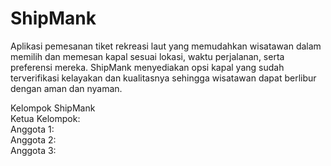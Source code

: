 # ShipMank
Aplikasi pemesanan tiket rekreasi laut yang memudahkan wisatawan dalam memilih dan memesan kapal sesuai lokasi, waktu perjalanan, serta preferensi mereka. ShipMank menyediakan opsi kapal yang sudah terverifikasi kelayakan dan kualitasnya sehingga wisatawan dapat berlibur dengan aman dan nyaman.

Kelompok ShipMank<br>
Ketua Kelompok:<br>
Anggota 1:<br>
Anggota 2:<br>
Anggota 3:<br>
